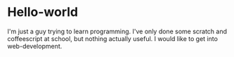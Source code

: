 # Hello-world

I'm just a guy trying to learn programming. I've only done some scratch and coffeescript at school, but nothing actually useful.
I would like to get into web-development.

